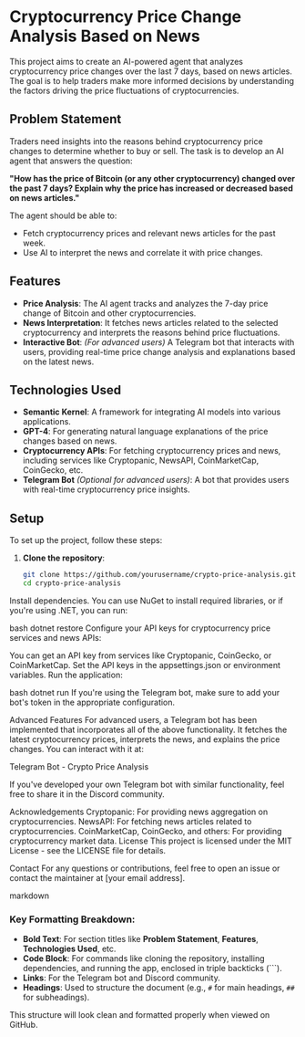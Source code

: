 # Cryptocurrency Price Change Analysis Based on News

This project aims to create an AI-powered agent that analyzes cryptocurrency price changes over the last 7 days, based on news articles. The goal is to help traders make more informed decisions by understanding the factors driving the price fluctuations of cryptocurrencies.

## **Problem Statement**

Traders need insights into the reasons behind cryptocurrency price changes to determine whether to buy or sell. The task is to develop an AI agent that answers the question:

**"How has the price of Bitcoin (or any other cryptocurrency) changed over the past 7 days? Explain why the price has increased or decreased based on news articles."**

The agent should be able to:
- Fetch cryptocurrency prices and relevant news articles for the past week.
- Use AI to interpret the news and correlate it with price changes.

## **Features**

- **Price Analysis**: The AI agent tracks and analyzes the 7-day price change of Bitcoin and other cryptocurrencies.
- **News Interpretation**: It fetches news articles related to the selected cryptocurrency and interprets the reasons behind price fluctuations.
- **Interactive Bot**: *(For advanced users)* A Telegram bot that interacts with users, providing real-time price change analysis and explanations based on the latest news.

## **Technologies Used**

- **Semantic Kernel**: A framework for integrating AI models into various applications.
- **GPT-4**: For generating natural language explanations of the price changes based on news.
- **Cryptocurrency APIs**: For fetching cryptocurrency prices and news, including services like Cryptopanic, NewsAPI, CoinMarketCap, CoinGecko, etc.
- **Telegram Bot** *(Optional for advanced users)*: A bot that provides users with real-time cryptocurrency price insights.

## **Setup**

To set up the project, follow these steps:

1. **Clone the repository**:

   ```bash
   git clone https://github.com/yourusername/crypto-price-analysis.git
   cd crypto-price-analysis
Install dependencies. You can use NuGet to install required libraries, or if you're using .NET, you can run:

bash
dotnet restore
Configure your API keys for cryptocurrency price services and news APIs:

You can get an API key from services like Cryptopanic, CoinGecko, or CoinMarketCap.
Set the API keys in the appsettings.json or environment variables.
Run the application:

bash
dotnet run
If you're using the Telegram bot, make sure to add your bot's token in the appropriate configuration.

Advanced Features
For advanced users, a Telegram bot has been implemented that incorporates all of the above functionality. It fetches the latest cryptocurrency prices, interprets the news, and explains the price changes. You can interact with it at:

Telegram Bot - Crypto Price Analysis

If you've developed your own Telegram bot with similar functionality, feel free to share it in the Discord community.

Acknowledgements
Cryptopanic: For providing news aggregation on cryptocurrencies.
NewsAPI: For fetching news articles related to cryptocurrencies.
CoinMarketCap, CoinGecko, and others: For providing cryptocurrency market data.
License
This project is licensed under the MIT License - see the LICENSE file for details.

Contact
For any questions or contributions, feel free to open an issue or contact the maintainer at [your email address].

markdown

### Key Formatting Breakdown:
- **Bold Text**: For section titles like **Problem Statement**, **Features**, **Technologies Used**, etc.
- **Code Block**: For commands like cloning the repository, installing dependencies, and running the app, enclosed in triple backticks (\`\`\`).
- **Links**: For the Telegram bot and Discord community.
- **Headings**: Used to structure the document (e.g., `#` for main headings, `##` for subheadings).

This structure will look clean and formatted properly when viewed on GitHub.
